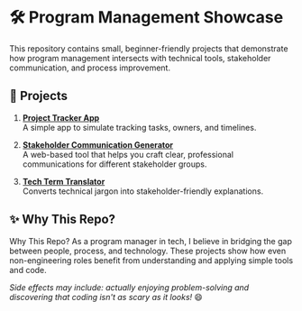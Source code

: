 # 🛠️ Program Management Showcase

This repository contains small, beginner-friendly projects that demonstrate how program management intersects with technical tools, stakeholder communication, and process improvement.

## 📂 Projects

1. **[Project Tracker App](https://mc1r-variant.github.io/program-management-showcase/project-tracker-app/)**  
   A simple app to simulate tracking tasks, owners, and timelines.

2. **[Stakeholder Communication Generator](https://mc1r-variant.github.io/program-management-showcase/Stakeholder%20Communication%20Generator)**  
A web-based tool that helps you craft clear, professional communications for different stakeholder groups. 

3. **[Tech Term Translator](https://mc1r-variant.github.io/program-management-showcase/tech-term-translator/)**  
   Converts technical jargon into stakeholder-friendly explanations.

## ✨ Why This Repo?

 Why This Repo?
As a program manager in tech, I believe in bridging the gap between people, process, and technology. These projects show how even non-engineering roles benefit from understanding and applying simple tools and code. 

*Side effects may include: actually enjoying problem-solving and discovering that coding isn't as scary as it looks!* 😄



